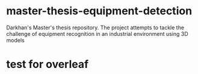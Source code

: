 # master-thesis-equipment-detection
Darkhan's Master's thesis repository. The project attempts to tackle the challenge of equipment recognition in an industrial environment using 3D models

# test for overleaf
